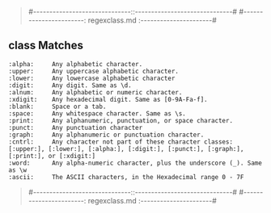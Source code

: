 > #------------------------------::------------------------------#
> #-----------------------: regexclass.md :----------------------#

class 		Matches
------------------------------------------
    :alpha:		Any alphabetic character.
    :upper:		Any uppercase alphabetic character.
    :lower:		Any lowercase alphabetic character
    :digit:		Any digit. Same as \d.
    :alnum:		Any alphabetic or numeric character.
    :xdigit:	Any hexadecimal digit. Same as [0-9A-Fa-f].
    :blank:		Space or a tab.
    :space:		Any whitespace character. Same as \s.
    :print:		Any alphanumeric, punctuation, or space character.
    :punct:		Any punctuation character
    :graph:		Any alphanumeric or punctuation character.
    :cntrl:		Any character not part of these character classes: [:upper:], [:lower:], [:alpha:], [:digit:], [:punct:], [:graph:], [:print:], or [:xdigit:]
    :word:		Any alpha-numeric character, plus the underscore (_). Same as \w
    :ascii:		The ASCII characters, in the Hexadecimal range 0 - 7F


> #------------------------------::------------------------------#
> #-----------------------: regexclass.md :----------------------#
